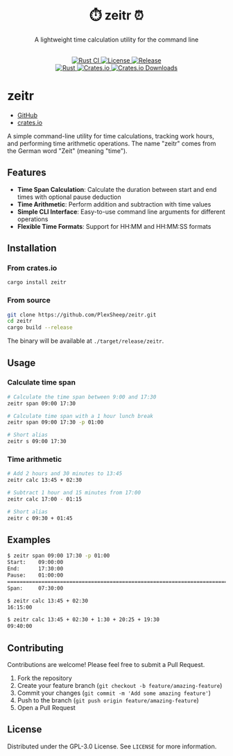 <div align="center">
  <h1>⏱️ zeitr ⏰</h1>
  <p>
    A lightweight time calculation utility for the command line
  </p>
  <br/>
  <a href="https://github.com/PlexSheep/zeitr/actions/workflows/cargo.yaml">
    <img src="https://img.shields.io/github/actions/workflow/status/PlexSheep/zeitr/cargo.yaml?label=Rust%20CI" alt="Rust CI"/>
  </a>
  <a href="https://github.com/PlexSheep/zeitr/blob/master/LICENSE">
    <img src="https://img.shields.io/crates/l/zeitr" alt="License"/>
  </a>
  <a href="https://github.com/PlexSheep/zeitr/releases">
    <img src="https://img.shields.io/github/v/release/PlexSheep/zeitr" alt="Release"/>
  </a>
  <br/>
  <a href="https://rust-lang.org">
    <img src="https://img.shields.io/badge/language-Rust-blue.svg" alt="Rust"/>
  </a>
  <a href="https://crates.io/crates/zeitr">
    <img alt="Crates.io" src="https://img.shields.io/crates/v/zeitr">
    <img alt="Crates.io Downloads" src="https://img.shields.io/crates/d/zeitr">
  </a>
</div>

# zeitr

* [GitHub](https://github.com/PlexSheep/zeitr)
* [crates.io](https://crates.io/crates/zeitr)

A simple command-line utility for time calculations, tracking work hours, and performing time arithmetic operations. The name "zeitr" comes from the German word "Zeit" (meaning "time").

## Features

- **Time Span Calculation**: Calculate the duration between start and end times with optional pause deduction
- **Time Arithmetic**: Perform addition and subtraction with time values
- **Simple CLI Interface**: Easy-to-use command line arguments for different operations
- **Flexible Time Formats**: Support for HH:MM and HH:MM:SS formats

## Installation

### From crates.io

```bash
cargo install zeitr
```

### From source

```bash
git clone https://github.com/PlexSheep/zeitr.git
cd zeitr
cargo build --release
```

The binary will be available at `./target/release/zeitr`.

## Usage

### Calculate time span

```bash
# Calculate the time span between 9:00 and 17:30
zeitr span 09:00 17:30

# Calculate time span with a 1 hour lunch break
zeitr span 09:00 17:30 -p 01:00

# Short alias
zeitr s 09:00 17:30
```

### Time arithmetic

```bash
# Add 2 hours and 30 minutes to 13:45
zeitr calc 13:45 + 02:30

# Subtract 1 hour and 15 minutes from 17:00
zeitr calc 17:00 - 01:15

# Short alias
zeitr c 09:30 + 01:45
```

## Examples

```bash
$ zeitr span 09:00 17:30 -p 01:00
Start:    09:00:00        
End:      17:30:00        
Pause:    01:00:00        
================================================================================
Span:     07:30:00        

$ zeitr calc 13:45 + 02:30
16:15:00

$ zeitr calc 13:45 + 02:30 + 1:30 + 20:25 + 19:30
09:40:00
```

## Contributing

Contributions are welcome! Please feel free to submit a Pull Request.

1. Fork the repository
2. Create your feature branch (`git checkout -b feature/amazing-feature`)
3. Commit your changes (`git commit -m 'Add some amazing feature'`)
4. Push to the branch (`git push origin feature/amazing-feature`)
5. Open a Pull Request

## License

Distributed under the GPL-3.0 License. See `LICENSE` for more information.
